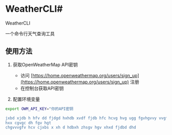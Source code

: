  # WeatherCLI# 
WeatherCLI

一个命令行天气查询工具

## 使用方法

1. 获取OpenWeatherMap API密钥
   - 访问 [https://home.openweathermap.org/users/sign_up](https://home.openweathermap.org/users/sign_up) 注册
   - 在控制台获取API密钥

2. 配置环境变量
```bash
export OWM_API_KEY="你的API密钥

jxbd xjdb h hfv dd fjdgd hxhdb xvdf fjdb hfc hcvg hvg ugg fgvhgvvy vvgf f xhx
hxx cgvgc dh fgv hgt
chgvvvgfv hcv cjxbs x xh d hdbxh zhsgv hgv xhxd fjdbd dhd